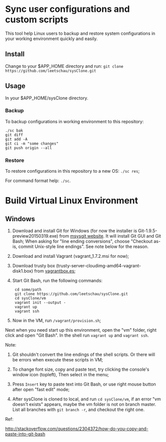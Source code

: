 # Sync user configurations and custom scripts

This tool help Linux users to backup and restore system configurations
in your working environment quickly and easily.

## Install

Change to your $APP_HOME directory and run:
`git clone https://github.com/leetschau/sysClone.git`

## Usage

In your $APP_HOME/sysClone directory.

### Backup

To backup configurations in working environment to this repository:

    ./sc bak
    git diff
    git add -A
    git ci -m "some changes"
    git push origin --all

### Restore

To restore configurations in this repository to a new OS:
`./sc res`;

For command format help: `./sc`.

# Build Virtual Linux Environment

## Windows

1. Download and install Git for Windows (for now the installer is Git-1.9.5-preview20150319.exe)
   from [msysgit website](https://msysgit.github.io/). It will install Git GUI and Git Bash;
   When asking for "line ending conversions", choose "Checkout as-is, commit Unix-style line endings".
   See note below for the reason.

1. Download and install Vagrant (vagrant_1.7.2.msi for now);

1. Download trusty box (trusty-server-cloudimg-amd64-vagrant-disk1.box) from [vagrantbox.es](http://www.vagrantbox.es/);

1. Start Git Bash, run the following commands:

        cd some/path
        git clone https://github.com/leetschau/sysClone.git
        cd sysClone/vm
        vagrant init --output -
        vagrant up
        vagrant ssh

1. Now in the VM, run `/vagrant/provision.sh`;

Next when you need start up this environment, open the "vm" folder, right click and open "Git Bash".
In the shell run `vagrant up` and `vagrant ssh`.

Note:

1. Git shouldn't convert the line endings of the shell scripts. Or there will be errors when execute these scripts in VM;

1. To change font size, copy and paste text, try clicking the console's window icon (topleft),
   Then select in the menu;

1. Press `Insert` key to paste text into Git Bash, or use right mouse button after open "fast edit" mode;

1. After sysClone is cloned to local, and run `cd sysClone/vm`, if an error "vm doesn't exists" appears,
   maybe the vm folder is not on branch master.
   List all branches with `git branch -r`, and checkout the right one.

Ref:

http://stackoverflow.com/questions/2304372/how-do-you-copy-and-paste-into-git-bash
